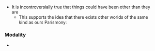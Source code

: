 

- It is incontroversially true that things could have been other than they are
	- This supports the idea that there exists other worlds of the same kind as ours 
Parismony: 



### Modality 
- 